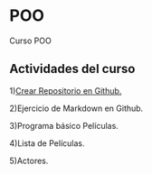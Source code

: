# POO
 Curso  POO

## Actividades  del curso 

 1)[Crear Repositorio en Github.](https://github.com/FelixELM/POO)  

 2)Ejercicio de Markdown en Github. 

 3)Programa básico Películas.

 4)Lista de Películas.  

 5)Actores. 

